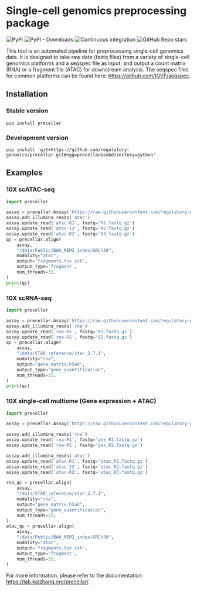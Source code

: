 # Single-cell genomics preprocessing package

![PyPI](https://img.shields.io/pypi/v/precellar)
![PyPI - Downloads](https://img.shields.io/pypi/dm/precellar)
![Continuous integration](https://github.com/regulatory-genomics/precellar/workflows/test-python-package/badge.svg)
![GitHub Repo stars](https://img.shields.io/github/stars/regulatory-genomics/precellar?style=social)

This tool is an automated pipeline for preprocessing single-cell genomics data.
It is designed to take raw data (fastq files) from a variety of single-cell genomics
platforms and a seqspec file as input, and output a count matrix (RNA) or a fragment file (ATAC)
for downstream analysis. The seqspec files for common platforms can be found here: https://github.com/IGVF/seqspec.

## Installation

### Stable version

```
pip install precellar
```

### Development version

```
pip install 'git+https://github.com/regulatory-genomics/precellar.git#egg=precellar&subdirectory=python'
```

## Examples

### 10X scATAC-seq

```python
import precellar

assay = precellar.Assay('https://raw.githubusercontent.com/regulatory-genomics/precellar/refs/heads/main/seqspec_templates/10x_atac.yaml')
assay.add_illumina_reads('atac')
assay.update_read('atac-R1', fastq='R1.fastq.gz')
assay.update_read('atac-I2', fastq='R2.fastq.gz')
assay.update_read('atac-R2', fastq='R3.fastq.gz')
qc = precellar.align(
    assay,
    "/data/Public/BWA_MEM2_index/GRCh38",
    modality="atac",
    output='fragments.tsv.zst',
    output_type='fragment',
    num_threads=32,
)
print(qc)
```

### 10X scRNA-seq

```python
import precellar

assay = precellar.Assay('https://raw.githubusercontent.com/regulatory-genomics/precellar/refs/heads/main/seqspec_templates/10x_rna_v3.yaml')
assay.add_illumina_reads('rna')
assay.update_read('rna-R1', fastq='R1.fastq.gz')
assay.update_read('rna-R2', fastq='R2.fastq.gz')
qc = precellar.align(
    assay,
    "/data/STAR_reference/star_2.7.1",
    modality="rna",
    output="gene_matrix.h5ad",
    output_type="gene_quantification",
    num_threads=32,
)
print(qc)
```

### 10X single-cell multiome (Gene expression + ATAC)

```python
import precellar

assay = precellar.Assay('https://raw.githubusercontent.com/regulatory-genomics/precellar/refs/heads/main/seqspec_templates/10x_rna_atac.yaml')

assay.add_illumina_reads('rna')
assay.update_read('rna-R1', fastq='gex_R1.fastq.gz')
assay.update_read('rna-R2', fastq='gex_R2.fastq.gz')

assay.add_illumina_reads('atac')
assay.update_read('atac-R1', fastq='atac_R1.fastq.gz')
assay.update_read('atac-I2', fastq='atac_R2.fastq.gz')
assay.update_read('atac-R2', fastq='atac_R3.fastq.gz')

rna_qc = precellar.align(
    assay,
    "/data/STAR_reference/star_2.7.1",
    modality="rna",
    output="gene_matrix.h5ad",
    output_type="gene_quantification",
    num_threads=32,
)
atac_qc = precellar.align(
    assay,
    "/data/Public/BWA_MEM2_index/GRCh38",
    modality="atac",
    output='fragments.tsv.zst',
    output_type='fragment',
    num_threads=32,
)
```

For more information, please refer to the documentation: https://lab.kaizhang.org/precellar/.